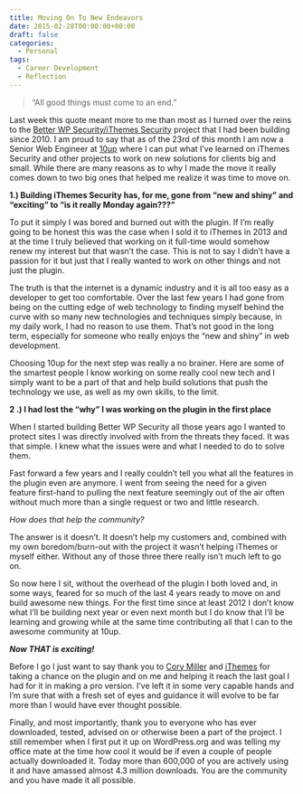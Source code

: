 ```yaml
---
title: Moving On To New Endeavors
date: 2015-02-28T00:00:00+00:00
draft: false
categories:
  - Personal
tags:
  - Career Development
  - Reflection
---
```


> “All good things must come to an end.”</em>

Last week this quote meant more to me than most as I turned over the reins to the [Better WP Security/iThemes Security](https://wordpress.org/plugins/better-wp-security/) project that I had been building since 2010. I am proud to say that as of the 23rd of this month I am now a Senior Web Engineer at [10up](http://10up.com) where I can put what I’ve learned on iThemes Security and other projects to work on new solutions for clients big and small.
While there are many reasons as to why I made the move it really comes down to two big ones that helped me realize it was time to move on.

**1.) Building iThemes Security has, for me, gone from “new and shiny” and “exciting” to “is it really Monday again???”**

To put it simply I was bored and burned out with the plugin. If I’m really going to be honest this was the case when I sold it to iThemes in 2013 and at the time I truly believed that working on it full-time would somehow renew my interest but that wasn’t the case. This is not to say I didn’t have a passion for it but just that I really wanted to work on other things and not just the plugin.

The truth is that the internet is a dynamic industry and it is all too easy as a developer to get too comfortable. Over the last few years I had gone from being on the cutting edge of web technology to finding myself behind the curve with so many new technologies and techniques simply because, in my daily work, I had no reason to use them. That’s not good in the long term, especially for someone who really enjoys the “new and shiny” in web development.

Choosing 10up for the next step was really a no brainer. Here are some of the smartest people I know working on some really cool new tech and I simply want to be a part of that and help build solutions that push the technology we use, as well as my own skills, to the limit.

**2 .) I had lost the “why” I was working on the plugin in the first place**

When I started building Better WP Security all those years ago I wanted to protect sites I was directly involved with from the threats they faced. It was that simple. I knew what the issues were and what I needed to do to solve them.

Fast forward a few years and I really couldn’t tell you what all the features in the plugin even are anymore. I went from seeing the need for a given feature first-hand to pulling the next feature seemingly out of the air often without much more than a single request or two and little research.

_How does that help the community?_

The answer is it doesn’t. It doesn’t help my customers and, combined with my own boredom/burn-out with the project it wasn’t helping iThemes or myself either. Without any of those three there really isn’t much left to go on.

So now here I sit, without the overhead of the plugin I both loved and, in some ways, feared for so much of the last 4 years ready to move on and build awesome new things. For the first time since at least 2012 I don’t know what I’ll be building next year or even next month but I do know that I’ll be learning and growing while at the same time contributing all that I can to the awesome community at 10up.

**_Now THAT is exciting!_**

Before I go I just want to say thank you to [Cory Miller](http://corymiller.com) and [iThemes](https://ithemes.com) for taking a chance on the plugin and on me and helping it reach the last goal I had for it in making a pro version. I’ve left it in some very capable hands and I’m sure that with a fresh set of eyes and guidance it will evolve to be far more than I would have ever thought possible.

Finally, and most importantly, thank you to everyone who has ever downloaded, tested, advised on or otherwise been a part of the project. I still remember when I first put it up on WordPress.org and was telling my office mate at the time how cool it would be if even a couple of people actually downloaded it. Today more than 600,000 of you are actively using it and have amassed almost 4.3 million downloads. You are the community and you have made it all possible.